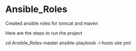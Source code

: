 # Ansible_Roles
Created ansible roles for tomcat and maven


Here are the steps to run the project 

cd Ansible_Roles-master
ansible-playbook -i hosts site.yml
